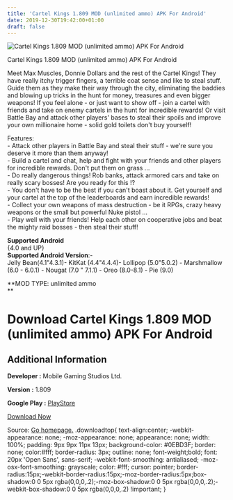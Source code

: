 ```yaml
---
title: 'Cartel Kings 1.809 MOD (unlimited ammo) APK For Android'
date: 2019-12-30T19:42:00+01:00
draft: false
---
```


![Cartel Kings 1.809 MOD (unlimited ammo) APK For Android](https://i1.wp.com/apkhome.net/wp-content/uploads/2019/12/Cartel-Kings-1.809-MOD-unlimited-ammo.png "Cartel Kings 1.809 MOD (unlimited ammo) APK For Android")

  

Cartel Kings 1.809 MOD (unlimited ammo) APK For Android

Meet Max Muscles, Donnie Dollars and the rest of the Cartel Kings! They have really itchy trigger fingers, a terrible coat sense and like to steal stuff. Guide them as they make their way through the city, eliminating the baddies and blowing up tricks in the hunt for money, treasures and even bigger weapons! If you feel alone - or just want to show off - join a cartel with friends and take on enemy cartels in the hunt for incredible rewards! Or visit Battle Bay and attack other players' bases to steal their spoils and improve your own millionaire home - solid gold toilets don't buy yourself!

Features:  
\- Attack other players in Battle Bay and steal their stuff - we're sure you deserve it more than them anyway!  
\- Build a cartel and chat, help and fight with your friends and other players for incredible rewards. Don't put them on grass ...  
\- Do really dangerous things! Rob banks, attack armored cars and take on really scary bosses! Are you ready for this !?  
\- You don't have to be the best if you can't boast about it. Get yourself and your cartel at the top of the leaderboards and earn incredible rewards!  
\- Collect your own weapons of mass destruction - be it RPGs, crazy heavy weapons or the small but powerful Nuke pistol ...  
\- Play well with your friends! Help each other on cooperative jobs and beat the mighty raid bosses - then steal their stuff!

**Supported Android**  
{4.0 and UP}  
**Supported Android Version**:-  
Jelly Bean(4.1"4.3.1)- KitKat (4.4"4.4.4)- Lollipop (5.0"5.0.2) - Marshmallow (6.0 - 6.0.1) - Nougat (7.0 " 7.1.1) - Oreo (8.0-8.1) - Pie (9.0)

**MOD TYPE: unlimited ammo  
**

Download Cartel Kings 1.809 MOD (unlimited ammo) APK For Android
================================================================

Additional Information
----------------------

**Developer :** Mobile Gaming Studios Ltd.

**Version :** 1.809

**Google Play :** [PlayStore](https://play.google.com/store/apps/details?id=com.mgs.cc)

  

[Download Now](https://store4app.co/post/cartel-kings-1-809-mod-unlimited-ammo-apk-for-android_1577731274)

  
Source: [Go homepage.](https://store4app.co/post/cartel-kings-1-809-mod-unlimited-ammo-apk-for-android_1577731274) .downloadtop{ text-align:center; -webkit-appearance: none; -moz-appearance: none; appearance: none; width: 100%; padding: 9px 9px 11px 13px; background-color: #0EBD3F; border: none; color:#fff; border-radius: 3px; outline: none; font-weight;bold; font: 20px 'Open Sans', sans-serif; -webkit-font-smoothing: antialiased; -moz-osx-font-smoothing: grayscale; color: #fff; cursor: pointer; border-radius:15px;-webkit-border-radius:15px;-moz-border-radius:5px;box-shadow:0 0 5px rgba(0,0,0,.2);-moz-box-shadow:0 0 5px rgba(0,0,0,.2);-webkit-box-shadow:0 0 5px rgba(0,0,0,.2) !important; }